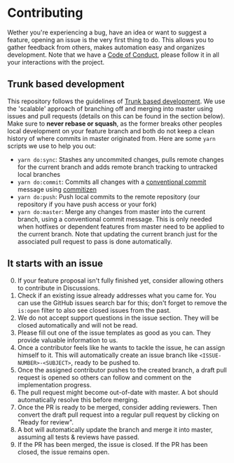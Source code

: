 # Contributing

Wether you're experiencing a bug, have an idea or want to suggest a feature, opening an issue is the very first thing to do. This allows you to gather feedback from others, makes automation easy and organizes development.
Note that we have a [Code of Conduct](CODE_OF_CONDUCT.md), please follow it in all your interactions with the project.

## Trunk based development

This repository follows the guidelines of [Trunk based development](https://trunkbaseddevelopment.com/). We use the 'scalable' approach of branching off and merging into master using issues and pull requests (details on this can be found in the section below). Make sure to **never rebase or squash**, as the former breaks other peoples local development on your feature branch and both do not keep a clean history of where commits in master originated from. Here are some `yarn` scripts we use to help you out:

-   `yarn do:sync`: Stashes any uncommited changes, pulls remote changes for the current branch and adds remote branch tracking to untracked local branches
-   `yarn do:commit`: Commits all changes with a [conventional commit](https://github.com/commitizen/cz-cli) message using [commitizen](https://github.com/commitizen/cz-cli)
-   `yarn do:push`: Push local commits to the remote repository (our repository if you have push access or your fork)
-   `yarn do:master`: Merge any changes from master into the current branch, using a conventional commit message. This is only needed when hotfixes or dependent features from master need to be applied to the current branch. Note that updating the current branch just for the associated pull request to pass is done automatically.

## It starts with an issue

0. If your feature proposal isn't fully finished yet, consider allowing others to contribute in Discussions.
1. Check if an existing issue already addresses what you came for. You can use the GitHub issues search bar for this; don't forget to remove the `is:open` filter to also see closed issues from the past.
2. We do not accept support questions in the issue section. They will be closed automatically and will not be read.
3. Please fill out one of the issue templates as good as you can. They provide valuable information to us.
4. Once a contributor feels like he wants to tackle the issue, he can assign himself to it. This will automatically create an issue branch like `<ISSUE-NUMBER>-<SUBJECT>`, ready to be pushed to.
5. Once the assigned contributor pushes to the created branch, a draft pull request is opened so others can follow and comment on the implementation progress.
6. The pull request might become out-of-date with master. A bot should automatically resolve this before merging.
7. Once the PR is ready to be merged, consider adding reviewers. Then convert the draft pull request into a regular pull request by clicking on "Ready for review".
8. A bot will automatically update the branch and merge it into master, assuming all tests & reviews have passed.
9. If the PR has been merged, the issue is closed. If the PR has been closed, the issue remains open.
